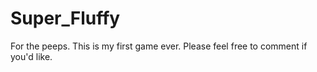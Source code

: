 # Super_Fluffy
For the peeps.
This is my first game ever. Please feel free to comment if you'd like.

